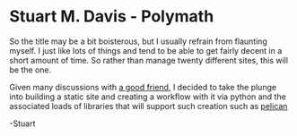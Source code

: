 # Stuart M. Davis - Polymath

So the title may be a bit boisterous, but I usually refrain from flaunting myself. I just like lots of things and tend to be able to get fairly decent in a short amount of time. So rather than manage twenty different sites, this will be the one.

Given many discussions with [a good friend](https://github.com/NapsterInBlue), I decided to take the plunge into building a static site and creating a workflow with it via python and the associated loads of libraries that will support such creation such as [pelican](http://getpelican.com)

-Stuart